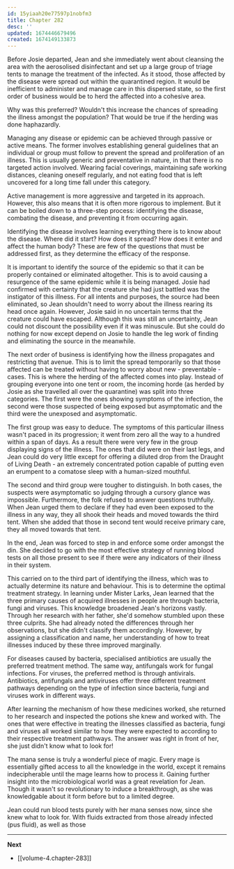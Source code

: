 ```yaml
---
id: 15yiaah20e77597p1nobfm3
title: Chapter 282
desc: ''
updated: 1674446679496
created: 1674149133873
---
```


Before Josie departed, Jean and she immediately went about cleansing the area with the aerosolised disinfectant and set up a large group of triage tents to manage the treatment of the infected. As it stood, those affected by the disease were spread out within the quarantined region. It would be inefficient to administer and manage care in this dispersed state, so the first order of business would be to herd the affected into a cohesive area.

Why was this preferred? Wouldn't this increase the chances of spreading the illness amongst the population? That would be true if the herding was done haphazardly.

Managing any disease or epidemic can be achieved through passive or active means. The former involves establishing general guidelines that an individual or group must follow to prevent the spread and proliferation of an illness. This is usually generic and preventative in nature, in that there is no targeted action involved. Wearing facial coverings, maintaining safe working distances, cleaning oneself regularly, and not eating food that is left uncovered for a long time fall under this category. 

Active management is more aggressive and targeted in its approach. However, this also means that it is often more rigorous to implement. But it can be boiled down to a three-step process: identifying the disease, combating the disease, and preventing it from occurring again.

Identifying the disease involves learning everything there is to know about the disease. Where did it start? How does it spread? How does it enter and affect the human body? These are few of the questions that must be addressed first, as they determine the efficacy of the response.

It is important to identify the source of the epidemic so that it can be properly contained or eliminated altogether. This is to avoid causing a resurgence of the same epidemic while it is being managed. Josie had confirmed with certainty that the creature she had just battled was the instigator of this illness. For all intents and purposes, the source had been eliminated, so Jean shouldn't need to worry about the illness rearing its head once again. However, Josie said in no uncertain terms that the creature could have escaped. Although this was still an uncertainty, Jean could not discount the possibility even if it was minuscule. But she could do nothing for now except depend on Josie to handle the leg work of finding and eliminating the source in the meanwhile.

The next order of business is identifying how the illness propagates and restricting that avenue. This is to limit the spread temporarily so that those affected can be treated without having to worry about new - preventable - cases. This is where the herding of the affected comes into play. Instead of grouping everyone into one tent or room, the incoming horde (as herded by Josie as she travelled all over the quarantine) was split into three categories. The first were the ones showing symptoms of the infection, the second were those suspected of being exposed but asymptomatic and the third were the unexposed and asymptomatic. 

The first group was easy to deduce. The symptoms of this particular illness wasn't paced in its progression; it went from zero all the way to a hundred within a span of days. As a result there were very few in the group displaying signs of the illness. The ones that did were on their last legs, and Jean could do very little except for offering a diluted drop from the Draught of Living Death - an extremely concentrated potion capable of putting even an erumpent to a comatose sleep with a human-sized mouthful.

The second and third group were tougher to distinguish. In both cases, the suspects were asymptomatic so judging through a cursory glance was impossible. Furthermore, the folk refused to answer questions truthfully. When Jean urged them to declare if they had even been exposed to the illness in any way, they all shook their heads and moved towards the third tent. When she added that those in second tent would receive primary care, they all moved towards that tent. 

In the end, Jean was forced to step in and enforce some order amongst the din. She decided to go with the most effective strategy of running blood tests on all those present to see if there were any indicators of their illness in their system.

This carried on to the third part of identifying the illness, which was to actually determine its nature and behaviour. This is to determine the optimal treatment strategy. In learning under Mister Larks, Jean learned that the three primary causes of acquired illnesses in people are through bacteria, fungi and viruses. This knowledge broadened Jean's horizons vastly. Through her research with her father, she'd somehow stumbled upon these three culprits. She had already noted the differences through her observations, but she didn't classify them accordingly. However, by assigning a classification and name, her understanding of how to treat illnesses induced by these three improved marginally.

For diseases caused by bacteria, specialised antibiotics are usually the preferred treatment method. The same way, antifungals work for fungal infections. For viruses, the preferred method is through antivirals. Antibiotics, antifungals and antiviruses offer three different treatment pathways depending on the type of infection since bacteria, fungi and viruses work in different ways.

After learning the mechanism of how these medicines worked, she returned to her research and inspected the potions she knew and worked with. The ones that were effective in treating the illnesses classified as bacteria, fungi and viruses all worked similar to how they were expected to according to their respective treatment pathways. The answer was right in front of her, she just didn't know what to look for!

The mana sense is truly a wonderful piece of magic. Every mage is essentially gifted access to all the knowledge in the world, except it remains indecipherable until the mage learns how to process it. Gaining further insight into the microbiological world was a great revelation for Jean. Though it wasn't so revolutionary to induce a breakthrough, as she was knowledgable about it form before but to a limited degree.

Jean could run blood tests purely with her mana senses now, since she knew what to look for. With fluids extracted from those already infected (pus fluid), as well as those

____

**Next**
* [[volume-4.chapter-283]]